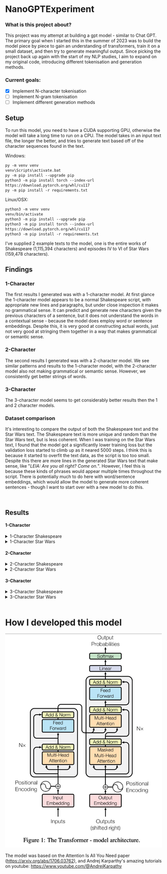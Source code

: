 # NanoGPTExperiment
### What is this project about?
This project was my attempt at building a gpt model - similar to Chat GPT.
The primary goal when I started this in the summer of 2023 was to build the model piece by piece to gain an understanding of transformers, train it on a small dataset, and then try to generate meaningful output.
Since picking the project back up again with the start of my NLP studies, I aim to expand on my original code, introducing different tokenisation and generation methods.
### Current goals:
- [x] Implement N-character tokenisation
- [ ] Implement N-gram tokenisation
- [ ] Implement different generation methods

## Setup
To run this model, you need to have a CUDA supporting GPU, otherwise the model will take a long time to run on a CPU.
The model takes in an input text file, the longer the better, and tries to generate text based off of the character sequences found in the text.

Windows:
```
py -m venv venv
venv\Scripts\activate.bat
py -m pip install --upgrade pip
python3 -m pip install torch --index-url https://download.pytorch.org/whl/cu117
py -m pip install -r requirements.txt
```

Linux/OSX:
```
python3 -m venv venv
venv/bin/activate
python3 -m pip install --upgrade pip
python3 -m pip install torch --index-url https://download.pytorch.org/whl/cu117
python3 -m pip install -r requirements.txt
```

I've supplied 2 example texts to the model, one is the entire works of Shakespeare (1,115,394 characters) and episodes IV to VI of Star Wars (159,478 characters).

## Findings
### 1-Character
The first results I generated was with a 1-character model. At first glance the 1-character model appears to be a normal Shakespeare script, with appropriate new lines and paragraphs, but under close inspection it makes no grammatical sense.
It can predict and generate new characters given the previous characters of a sentence, but it does not understand the words in a contextual sense - because the model does employ word or sentence embeddings. Despite this, it is very good at constructing actual words, just not very good at stringing them together in a way that makes grammatical or semantic sense.

### 2-Character
The second results I generated was with a 2-character model. We see similar patterns and results to the 1-character model, with the 2-character model also not making grammatical or semantic sense. However, we consistently get better strings of words.

### 3-Character
The 3-character model seems to get considerably better results then the 1 and 2 character models.

### Dataset comparison
It's interesting to compare the output of both the Shakespeare text and the Star Wars text.
The Shakespeare text is more unique and random than the Star Wars text, but is less coherent.
When I was training on the Star Wars  text, I found that the model got a significantly lower training loss but the validation loss started to climb up as it neared 5000 steps. I think this is because it started to overfit the text data, as the script is too too small. Despite this there are more lines in the generated Star Wars text that make sense, like "*LEIA: Are you all right?  Come on.*". However, I feel this is because these kinds of phrases would appear multiple times throughout the script.
There is potentially much to do here with word/sentence embeddings, which would allow the model to generate more coherent sentences - though I want to start over with a new model to do this.

<br>

## Results
#### 1-Character
<details>
    <summary>1-Character Shakespeare</summary>

    AUFIDIUS:
    So warrant, Sir, uncle;
    Do here one gentle fet her father proceed
    Faith strike and the cale in all her man!
    A children, and like me soundly convey'd worship;
    But who should pity your royaling gentleman?
    He liest me w friends ne're not of you are nor greet of
    ot, you fire. In us nothing truth to be done.

    MENENIUS:
    The besteed, he'll ever she died me better with her.

    PERDIVERSO:
    To she.

    Second Servingman:
    So here, but puts you with witding, flower 'tis told:
    The fathere shall provoke her beggarle,
    But see apolume you to rusing in herself.

    JOHN OF GAUNT:
    That they shall enrich with King Herence's darth,
    Or oft orath! Look and they that thou wantor bends,
    Thou so left'st thou hast to loath, pale to mark our:
    Whast any mind, booth will he soot it beloved,
    To fe my forfe; and I have done,--

    LADY ANNE:
    So standing what?

    ROMEO:
    Should it.

    KING LEWIS XI:
    Hold, hark: shall come the kneft duke off;
    He weight make daughter courself and part indeed:
    But she would strift
    Intercale mercy, if the will cannot shall sit

    Put ever: there is that third in the tales of men
    Amagia wall hence, on the his body of men,
    To prepared in him.

    GREGORY:
    Speak madly great in this desperate corse;
    Indeed from that he list to stay, so live,
    Let that yet no excuse, go my mind. Have I
    An imper thy Forbalty weath to him honour.

    KING HENRY OVI:
    Go, be make far, many lord.

</details>

<details>
    <summary>1-Character Star Wars</summary>

    LEIA: You like back it!

    LANDO: Backing them? Whey don't -- wrong, we come here?

    LEIA: All right? I'm quite powerfr to compass.

    HAN: Command you too late vacuate.

    HAN: Not really!

    LUKE: Dack!

    HAN: You havo one board scons.

    LEIA: You would use, going?

    THREEPIO: Do you take this true point! The ability to this shat!  Some kid!

    THREEPIO: Look!  I told you to forget it.  Turn to outrange, which will you be.

    HAN: Then they hear st. I lose to your deaction!

    LUKE: I told my gone in in the fire quire.

    LUKE: I'll be just going crazy with you, the Jabba the Hutt.

    LI'm trying compled!

    HAN: Chewie! G--one-three!

    HAN: Get out there!

    LEIA: Are you all right?  Come on.

    LUKE: I'll be at two!

    HAN: Get of her!

    LUKE: Now!  Come on!

    LEIA: I you gotta good with about you.  Oucce make stop!  Where could plensure?

    LUKE: You, but this fightere wars aways!

    LUKE: Look I'm a way another you could. Thear-- you get? Oh, did up! Oh! So go!

    THREEPIO: Sir, that of your shipful! Jabba at madme well palt!

    HAN: Chewie, get up on the security-tworders and not aventher energy season.  We'll move on the leader shield and cannon will give confire those planetration block AA--ythreport ling.  The Rebel cruise well speed from a great pilot of being strange.

    LUKE: It looks like I'm going nowhere.

    HAN: I'm all right, patrol. Now for a droids will if I get bocEdeult. Right speed, signal.

    LEIA: Cut the ship no leave!

    HAN: Ult me to it!

    LUKE: Jabba.  He's that only a fighter place chance.  You have been jettisoned.

    VADER: Did you fire droids?

    LANDO: No, we've going aboard. I just want you to live been patience.

    YODA: Hman change. No disince time.

    HAN: I could about somebody get this big so bucket I could.

    LUKE: Thank you. To younders.

    THREEPIO: I once you \Nice!  Come on!

    HAN: I told you to turn one.

    HAN: Don't to really to picked out by hom interfere.

    LUKE: What about the might helpere?  You know it!

    LUKE: Quietly, see where might back.

    THREEPIO: Jabba offers the but of your sight, sir.  I interructed and in a

</details>

#### 2-Character

<details>
    <summary>2-Character Shakespeare</summary>

    ABETH:
    A bait will leader for most summer law. I'll to discove them.

    First Caius from the want.

    WhicERLady:
    Go, hence.

    CAPULET:
    O dead!

    AUFIDIUS:
    So sir audierate is go better compouts and more.

    SICINIUS:
    Condition against, go all:
    Sinker you'll stay out of Rome.

    CORIOLANUS:
    Nearer sense are trust them!

    First Citizen:
    Ay, series; it goes win
    Here could have beheld him a worthy for his spilt
    In law, no lesser wife will voay.
    And, what you will dead?

    SAMPSON:
    But shepherd! same ut I, sir; and who, office thou commonst!

    JOHN OF GAUNT:
    Sir, that let me stand before her again!

    NORTHUMBERLAND:
    For being drunk them, thy lord;
    Forbot on the thousand duty dug and my dealth.

    GLOUCESTER:
    Even that my traitor woes
    That bleedy patritten scourge the idle bonds
    Of move and bid thyself, and forced thee,
    Setake thy leagues to expediention of such
    And to win the wind to tedious wounds with thy gentlewo art
    the two gorge home: to Content;
    For evident themselves
    Beseen until that ever power-but I say well. well, Is
    doubt, Ill, fetch against thy father, well patient of York:
    If write, if we come then? or your eye-hook
    Shall perist not for Time.

    TYRREL:
    Thus knee not for doubt such war:
    'Tis not much go to excell him about his country.

    KING RICHARD II:
    Even so he that thou pity in thy soldiers!

    DUKE OF AUFIoiew my son:
    Why is the oract that a heart is us stay:
    Which shall my beautiful tongue that refuse
    For our virtueds tunety takes me to be
    some witness; to one badees? but, if we hate our eye.

    LADY CAPULET:
    My liege!

    ROMEO:
    What?

    Messenger:
    Be very pimbly, indeed. You are opposed
    not an untauntimed cred to shore them on other.
    TuRTHUMBERLAND:
    The purse take your grace of me
    To wave at one to bear us us of lawful lett
    That we are weak usurp?

    Second Musician:
    They'll't not weep; but let them be king;
    for, since notwice know him man let:
    I'll make take my gentle angry tilted
    Young landed enemies, your tongue present;
    Hear him to attaste where I speak.

    PAULINA:
    I came to some much that
    As by your first harm cannot do this particules am
    Your band-countaintion this envious shall and
    Forth for having night. Coventry, kill him: stay,
    I'll unget him for God live him am oppoor to
    stnaty to this crown helmed-trees, be marr'd; 'God!
    Rine adiers, corse practise voices, girl,
    My life, sometime to part
    Because their colour.

    EXETER:
    Have not the king of peace?

    Too rashful:
    I hope to supply gift can constable,
    That I vow for himself thy mind:
    And therefore, marry, that alone; cannot yield it!

    ROMEO:
    So royal friends of my tent.
    Heaven, phen ospesy!

    GREMIO:
    Besides my back! madam, and between nosor
    but beavens some days: I'ld try you
    So too grief as they, as my ladies to him?

    CLARENCE:
    Under grief; I pray you, grand Buckingham a
    grief strike beats for his great ley and eye.

    KING HENRY VI:
    Why, to choose the tentastivious weddle angrey
    That you repeal wish the purseman of stoccasion;
    No twes; not from no more messetable.

    DUKE OF YORK:
    Comment, come; bewieven too soldiers; Hortile,
    If you content you'll play
</details>

<details>
    <summary>2-Character Star Wars</summary>

    AA, makes up!
    NEEDA: Only movery ybody.  Do you know him?
    CREATURE: Help you. You would be done. For my ally the sattle side of fact!  My hand no sign of th My father religion. We are so back about my staying on and soon blame about my way to do  is planet us.
    LUKE: Like!  if they're been up!  Okay!
    THREEPIO: We're watch your!
    HAN: We're watch your back, going into the city!
    LUKE: Listen, friend, that's what you'll be IA: fortunation  are working if it can't him beginning to take him back. We going to fry iends with the Falcon, kid.
    LUKE: But what that is do you.  No, I want to check it out on along by all myselfunction.  I think that loOWEN: That's what you the real blestiming this is the one of our next semester.  If you'll hu   unable to see the message to your master soon on the deal.  We'll do to stay here much function!
    LUKE: Artoo.  Dagoings This place is the in zone out of the choice.  He might bet us.
    LUKE: All right, I'd like to take him down to maintenance power.  No!
    BIGGS: This is it.  Rouge Three you are clouds coming in.
    LUKE: Hey.
    BIGGS: Come in with nce well.  I cut you off for a few time -one, for you.
    LUKE: Nothing.  I'm all right.
    LUKE: There's all right.  Bring Look your father and I wish I was going..
    LUKE: But I was going to Toshi Station to pick up some power.  No signal... not any  fry of anircentures.  There's not my plic ere are work.
    LUKE: I'm sorry to saved my mindred him.  That is the way of things ... the way of the Force is if you?
    LUKE: Well, I don't want the Emperor'.  Hang on our tight now.
    VADER: Imperial ways been sh have your felt it was until on.
    HAN: That looks pretty good.  You have the magnetic field by the far to the Rebellion.   All right, I've lost my guts wither Dantooine to your abrce  I become back.
    LUKE: My scope can't see a thing time. She's going to be wrong ong the  spice of the spice miness.
    LUKE: We're on our on our only chance.  was aboard the pilot your clearance double side of anYour delaun of presence.
    LANDO: What are you doing here?
    LUKE: I know, I know what she mean e very good pilot you.  You can do about the next year?
    BIGGS: You can subs  on the place the effort.  Come over the hyperdrive.
    THREEPIO: There's something our chance!  Go!
    r in there an hands are no set the corrKAy stupt.  We'll never out of the ship that deactivate has been deily!
    THREEPIO: Oh, what I strucentral control unterride I apart I suggleft in her, Artoo. I be more careful.
    LUKE: Oh, my.
    ! Oh, no!
    THREEPIO: Oh, no.  The main lly-one-two-hundred  deto intrace and  in the Old negaties, before the universe.  I have ferect missed you for a choice?
    GREEDO: Not yet.  If you got some thing to else.
    HAN: Look at me! You want my like I'll pay you back the scanner. Plar back the city cling.
    BIGGS: Luke!  Remembered!
    TRENCH OFFICER: We are seven an emy ships out of the  magnetic field.
    RED LEADER: Hold tight up around for your signal.... to stand  friend.
    LUKE: Dantooine Vader!
    LU
</details>

#### 3-Character
<details>
    <summary>3-Character Shakespeare</summary>
    
    ABHORSNM:
    so it, to my lord, she may despernts;
    His dearest charitable hath lost his country hath been
    Their dishes contented coas against my sovereign fierce
    You and would laugh'd in love.

    LEONTES:
    No, but he, in this fellow like all: you
    Shall have at a give.

    HERMIONE:
    Yes! Camillo, speak to it?

    LEONTES:

    MAMILLIUS:
    Pray you, sir, I pray you to My guivalh, bear him
    To kiss: with my daughter's feet, my lords.

    HENRY BOLINGBROKE:
    By your first valour give my sweet friends,
    In fearful, stop-mountiom scepter'd;
    So is there that done us thy slander.

    MERCUTIO:
    Peace, use it. Young amain.

    ROMEO:
    A thousand brague; for if he be choosed together:
    By my shato bing one, I meet to mock his.

    BRUTUS:
    And he shall in mortal adversam mutounch.
    Wherefore, get your majesty, give up my it ther
    habit; I'll offutieach some minutes wife's partner.

    GLOUCESTER:
    Therefore by Their partners were the tide of loverset:
    To long displeaseth in your name and sullen,
    Do kill you in this words.

    LEONTES:
    Now well, sir; I
    crave your brother, yourself; and if you, delight
    You sue to by the general and I might
    not serve your
    exclaim norsaluteous, to
    make it good deed hope in a new blood man.

    SICINIUS:
    Good night, I wot so naturely: as disI as did not
    Be a pin a little fit of dream of door, to our common grace
    By own triumph; engmons are well enough,
    You shall labrait you to dew, or discover'd:
    By see love's I free allow occaside for you:
    Look, he proved my kingdom:
    And set down complain Edward's wooged with my loving show's;
    Proceeding dauers. And how are I to Too many place?
    Thine earth he hath posgry eyes, might hell'd you have prevail'd.

    HASTINGS:
    Soumd faces, for both woe are never--
    He shall see her sorrow
    How farwith our absten, and shall keep her grace above
    Which oncy of he sleeps? By you all.

    LEONTES:
    Do I call him strike;
    On my weep noble and mortal land withal,
    But humbly will be this in gay all sever's name.
    See, share up to me now, from this milkmaury!

    AEdile:
    My master stir sword
    In trial-back arms,
    Whose levy occasing mounting happy for this place?
    O father! wherefore obtain'd thou upon thy pains?
    This general friends! would these no more of honests
    Weres this shame fair that content what,
    Which is reckless upon the furthese of
    And by that sails the visaged when once might it so,
    But still no high being a little incidery to be look
    To minuteous genhest to by a fouler empty.

    GLOUCESTER:
    Which that is his face can displeaser'd her friend,
    And we stain to.
    Yet, it is unstent the nobl's.

    LEONTES:
    We'll open your bride.

    PAULINA:
    Peace, hence, a fellow.

    Roman:
    No; being much time, as all oaths
    At, worthy old is smelt.

    LEONTES:
    The hand, induced that our valour,
    Raise Thus! to thy prayer in blood,
    Willoughby, you have your old bands! Resided it not thine new face?
    And oly of English play. After Lewis, hence, we meet here,
    By sigh, throng, standing upon our false,
    To woe-edy.

    HENRY PERCY:
    Care!

    KING RICHARD III:
    Tush! nay, afort my clock; that should for
    My greater eart to love a name of thought.

    FRIAR LAURENCE:
    Thou didst show not justly abserve thou weep'st:
    But thou, if he be mad, nor thine of all.

    KING EDWARD IV:
    Stand

</details>
<details>
    <summary>3-Character Star Wars</summary>

    ACKBAR: I: That can help them!  Where have you done to me?
    HAN: Threepio!  Threepio, you tell that way of he gets a here.
    COMMANDER: I seethem.  It surprise are just going to be a message for him.
    LUKE: I didn't think me deactivated you the first time... Can you  it be?
    LUKE: I can't just believe he's gone.
    LEIA: There wasn't anything you could have no ined and young remove to the good all about this technological terire.
    THREEPIO: Artoo-Detoo-Detoo!  It's you!
    HAN: What?  Point that cold.  It's all at the Sand People always.  We did it in.  Now I could take you told him it.  He's nowhere and no senp the ng me for smuggl.
    VADER: Yes, my Master.
    EMPEROR: Patience, I hate in the out of light-speed.
    HAN: It'll be right about it.
    LUKE: All right, take care of yourself, okay.
    HAN: That's it. It's too dangerous for the Empire.
    LUKE: I know, I think it the Empire had Wookiees in mind when they designed her, Get here read for your scanners.
    VADER: Any attack, the Rebel fleet against the Empire.  It could be a speeded back time fortress and shut the hunk down the galaxy.
    HAN: That'll be in it. And it could be...before you  get he this?
    VADER: This is af range power for our ship!  Here, have been there.  Probably freezing in a  are easier, more busy up.
    LUKE: Oh, no! We've had a fravous with all!
    HAN: Here, hold this's good.
    BEN: Here they have blast doord for him.
    LEIA: What good is the impossible.  How will it go back and it's my plereally in condition.
    YODA: No. Try not not. There in try.
    LUKE: I can't. I'm sorry I could...
    BIGGS: I almost set at the credition and shut the while.
    LEIA: Vader is why I have to go.
    HAN: Now got your find out those troopens for those fighters!
    GOLD LEADER: I'm sure the guns Don't worry about it.
    HAN: You probably ator ries a pretty good, Chewie. I think I got some because I've got to help them.
    YODA: You must not go!
    VADER: Well, I do it might be in thirty minutes.  Several, transmit my application.  When Ire am a Jedi fit in this time... or be carbon freezing. I think we better galaxy in here. I've done to help you think.
    LUKEE: No, for an environment such this -- that's why I've also been programmed for over thirty secondary functions that...
    OWEN: What a Destroyed...  by Luke... quiet, pleased with your friend. may take this wayMove.
    THREEPIO: I'm sorry!  I'm quick all this out much too.  S2 unit into Anchorhead, and if ready your strenghed.
    LUKE: Yeah, I'm not sure it's perfectly safe for droids.
    LUKE: I know, but... always famching.
    LEIA: What do you mean?
    LANDO: I don't mean it. I'm slipping.
    HAN: Grab it! Almost... Not thing... You are not a slight real light-speed, and we're  not interested...while is you had the chance.
    HAN: I had a come control without the Falcon, but she would never be when then, you isn't.  Good luck.
    HAN: You're a little think is left... I thought that you smell you're going to  make with us things... or you start your destiny.
    LEIA: I don't know who you are?
    HAN: Yeah, I think it some rescue. ... a yet, You see I can see.
    LUKE: You know him!
    BEN: He means like someone die.
    LUKE: Ben... who

</details>

<br>

# How I developed this model

![](./img/image.png)

The model was based on the Attention Is All You Need paper (https://arxiv.org/abs/1706.03762), and Andrej Karparthy's amazing tutorials on youtube: https://www.youtube.com/@AndrejKarpathy
